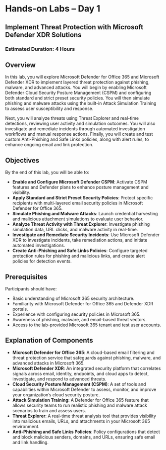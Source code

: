 # Hands-on Labs – Day 1

## Implement Threat Protection with Microsoft Defender XDR Solutions

### Estimated Duration: 4 Hours

## Overview

In this lab, you will explore Microsoft Defender for Office 365 and Microsoft Defender XDR to implement layered threat protection against phishing, malware, and advanced attacks. You will begin by enabling Microsoft Defender Cloud Security Posture Management (CSPM) and configuring both standard and strict preset security policies. You will then simulate phishing and malware attacks using the built-in Attack Simulation Training to assess user susceptibility and response. 

Next, you will analyze threats using Threat Explorer and real-time detections, reviewing user activity and simulation outcomes. You will also investigate and remediate incidents through automated investigation workflows and manual response actions. Finally, you will create and test custom Anti-Phishing and Safe Links policies, along with alert rules, to enhance ongoing email and link protection.

## Objectives

By the end of this lab, you will be able to:

- **Enable and Configure Microsoft Defender CSPM**: Activate CSPM features and Defender plans to enhance posture management and visibility.
- **Apply Standard and Strict Preset Security Policies**: Protect specific recipients with multi-layered email security policies in Microsoft Defender for Office 365.
- **Simulate Phishing and Malware Attacks**: Launch credential harvesting and malicious attachment simulations to evaluate user behavior.
- **Analyze Threat Activity with Threat Explorer**: Investigate phishing simulation data, URL clicks, and malware activity in real-time.
- **Investigate and Remediate Security Incidents**: Use Microsoft Defender XDR to investigate incidents, take remediation actions, and initiate automated investigations.
- **Create Anti-Phishing and Safe Links Policies**: Configure targeted protection rules for phishing and malicious links, and create alert policies for detection events.

## Prerequisites

Participants should have:

- Basic understanding of Microsoft 365 security architecture.
- Familiarity with Microsoft Defender for Office 365 and Defender XDR portals.
- Experience with configuring security policies in Microsoft 365.
- Awareness of phishing, malware, and email-based threat vectors.
- Access to the lab-provided Microsoft 365 tenant and test user accounts.

## Explanation of Components

- **Microsoft Defender for Office 365**: A cloud-based email filtering and threat protection service that safeguards against phishing, malware, and advanced attacks in Microsoft 365.
- **Microsoft Defender XDR**: An integrated security platform that correlates signals across email, identity, endpoints, and cloud apps to detect, investigate, and respond to advanced threats.
- **Cloud Security Posture Management (CSPM)**: A set of tools and capabilities within Microsoft Defender to assess, monitor, and improve your organization’s cloud security posture.
- **Attack Simulation Training**: A Defender for Office 365 feature that allows security teams to run realistic phishing and malware attack scenarios to train and assess users.
- **Threat Explorer**: A real-time threat analysis tool that provides visibility into malicious emails, URLs, and attachments in your Microsoft 365 environment.
- **Anti-Phishing and Safe Links Policies**: Policy configurations that detect and block malicious senders, domains, and URLs, ensuring safe email and link handling.

